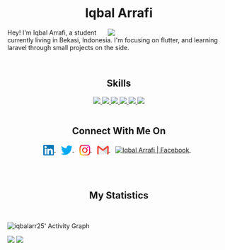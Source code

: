 <h1 align="center">
  <b>Iqbal Arrafi</b>
</h1>

<p><img align="right" src="https://cdn.dribbble.com/users/1292677/screenshots/6139167/media/fcf7fd0c619bb87706533079240915f3.gif" width ='55%'>Hey! I'm Iqbal Arrafi, a student currently living in Bekasi, Indonesia. I'm focusing on flutter, 
 and learning laravel through small projects on the side.</p>
 
<br>

<div align="center">
<h2><b>Skills</b></h2>
<a href= https://github.com/iqbalarr25?tab=repositories&q=&type=&language=flutter&sort= > <img width ='32px' src ='https://raw.githubusercontent.com/rahulbanerjee26/githubAboutMeGenerator/main/icons/flutter.svg'> </a>
<a href= https://github.com/iqbalarr25?tab=repositories&q=&type=&language=dart&sort= > <img width ='32px' src ='https://raw.githubusercontent.com/rahulbanerjee26/githubAboutMeGenerator/main/icons/dart.svg'> </a>
<a href= https://github.com/iqbalarr25?tab=repositories&q=&type=&language=java&sort= > <img width ='32px' src ='https://raw.githubusercontent.com/rahulbanerjee26/githubAboutMeGenerator/main/icons/java.svg'> </a>
<a href= https://github.com/iqbalarr25?tab=repositories&q=&type=&language=laravel&sort= > <img width ='32px' src ='https://raw.githubusercontent.com/rahulbanerjee26/githubAboutMeGenerator/main/icons/laravel.svg'> </a>
<a href= https://github.com/iqbalarr25?tab=repositories&q=&type=&language=html&sort= > <img width ='32px' src ='https://raw.githubusercontent.com/rahulbanerjee26/githubAboutMeGenerator/main/icons/html.svg'> </a>
<a href= https://github.com/iqbalarr25?tab=repositories&q=&type=&language=tailwind&sort= > <img width ='32px' src ='https://raw.githubusercontent.com/rahulbanerjee26/githubAboutMeGenerator/main/icons/tailwind.svg'> </a>
</div>
<br>

<div align="center">
  <h2><b>Connect With Me On</b></h2>
  </div>
<p align="center">
<a href="https://www.linkedin.com/in/iqbal-arrafi-b25717204/" target="_blank">
  <img align="center" alt="Iqbal Arrafi | Linkedin" width="24px" src="https://github.com/SatYu26/SatYu26/blob/master/Assets/Linkedin.svg" />
</a> &nbsp;&nbsp;
<a href="https://twitter.com/IqbalArrafi25" target="_blank">
  <img align="center" alt="Iqbal Arrafi | Twitter" width="26px" src="https://github.com/SatYu26/SatYu26/blob/master/Assets/Twitter.svg" />
</a> &nbsp;&nbsp;
<a href="https://www.instagram.com/iqbal_arrafi/" target="_blank">
  <img align="center" alt="Iqbal Arrafi | Instagram" width="24px" src="https://github.com/SatYu26/SatYu26/blob/master/Assets/Instagram.svg" />
</a> &nbsp;&nbsp;
<a href="mailto:iqbalarrafi39@gmail.com" >
  <img align="center" alt="Iqbal Arrafi | Gmail" width="26px" src="https://github.com/SatYu26/SatYu26/blob/master/Assets/Gmail.svg" />
</a> &nbsp;&nbsp;
<a href="https://www.facebook.com/iqbal.alisa">
    <img align="center" alt="Iqbal Arrafi | Facebook" width="24px" src="https://upload.wikimedia.org/wikipedia/en/thumb/0/04/Facebook_f_logo_%282021%29.svg/100px-Facebook_f_logo_%282021%29.svg.png" />
</a> &nbsp;&nbsp;
<p>

<br><br>
<h2 align="center">
My Statistics
</h2>
<br>

![iqbalarr25' Activity Graph](https://activity-graph.herokuapp.com/graph?username=iqbalarr25&custom_title=Iqbal%20Arrafi%20Contribution%20Graph&theme=gruvbox&bg_color=282828&hide_border=true&line=d1a01f&point=c58545)
<br/>
<p align="left">
  <img width="49.5%" src="https://github-readme-stats.vercel.app/api?username=iqbalarr25&show_icons=true&theme=gruvbox&hide_border=true" />
    <img width="49.5%" src="https://github-readme-streak-stats.herokuapp.com/?user=iqbalarr25&theme=gruvbox&hide_border=true" />
  </a>
</p>


